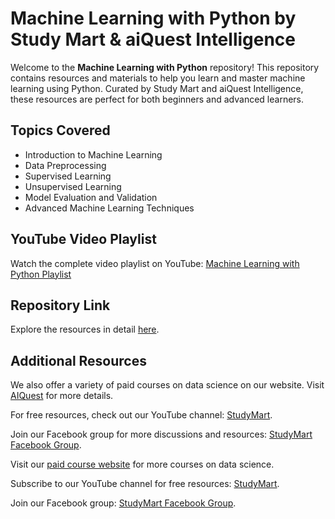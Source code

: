 <!DOCTYPE html>
<html>
<head>
  <title>Machine Learning with Python by Study Mart & aiQuest Intelligence</title>
</head>
<body>
  <h1>Machine Learning with Python by Study Mart & aiQuest Intelligence</h1>
  <p>Welcome to the <strong>Machine Learning with Python</strong> repository! This repository contains resources and materials to help you learn and master machine learning using Python. Curated by Study Mart and aiQuest Intelligence, these resources are perfect for both beginners and advanced learners.</p>

  <h2>Topics Covered</h2>
  <ul>
    <li>Introduction to Machine Learning</li>
    <li>Data Preprocessing</li>
    <li>Supervised Learning</li>
    <li>Unsupervised Learning</li>
    <li>Model Evaluation and Validation</li>
    <li>Advanced Machine Learning Techniques</li>
  </ul>

  <h2>YouTube Video Playlist</h2>
  <p>Watch the complete video playlist on YouTube: <a href="https://www.youtube.com/playlist?list=PLKdU0fuY4OFf7qj4eoBtvALAB_Ml2rN0V" target="_blank">Machine Learning with Python Playlist</a></p>

  <h2>Repository Link</h2>
  <p>Explore the resources in detail <a href="https://github.com/rashakil-ds/Machine-Learning-with-Python" target="_blank">here</a>.</p>

  <h2>Additional Resources</h2>
  <p>We also offer a variety of paid courses on data science on our website. Visit <a href="https://aiquest.org/" target="_blank">AIQuest</a> for more details.</p>
  <p>For free resources, check out our YouTube channel: <a href="https://www.youtube.com/StudyMart" target="_blank">StudyMart</a>.</p>
  <p>Join our Facebook group for more discussions and resources: <a href="https://www.facebook.com/groups/StudyMart" target="_blank">StudyMart Facebook Group</a>.</p>

  <footer>
    <p>Visit our <a href="https://aiquest.org/" target="_blank">paid course website</a> for more courses on data science.</p>
    <p>Subscribe to our YouTube channel for free resources: <a href="https://www.youtube.com/StudyMart" target="_blank">StudyMart</a>.</p>
    <p>Join our Facebook group: <a href="https://www.facebook.com/groups/StudyMart" target="_blank">StudyMart Facebook Group</a>.</p>
  </footer>
</body>
</html>
